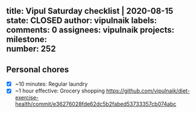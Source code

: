 title:	Vipul Saturday checklist | 2020-08-15
state:	CLOSED
author:	vipulnaik
labels:	
comments:	0
assignees:	vipulnaik
projects:	
milestone:	
number:	252
--
## Personal chores

- [x] ~10 minutes: Regular laundry
- [x] ~1 hour effective: Grocery shopping https://github.com/vipulnaik/diet-exercise-health/commit/e36276028fde62dc5b2fabed53733357cb074abc

